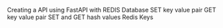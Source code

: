Creating a API using FastAPI with REDIS Database
SET key value pair 
GET key value pair
SET and GET hash values
Redis Keys

